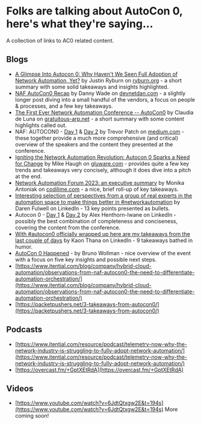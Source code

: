 # Folks are talking about AutoCon 0, here's what they're saying...

A collection of links to AC0 related content.

## Blogs
-   [A Glimpse Into Autocon 0: Why Haven't We Seen Full Adoption of Network Automation, Yet?](https://ryburn.org%2F2023%2F11%2F20%2Fa-glimpse-into-autocon-0-why-havent-we-seen-full-adoption-of-network-automation-yet%2F&w=649cad5ada79907a2572d1f1&c=b_656235da25a7b919a97568db&e=2023-11-26T21%3A17%3A43.533310Z&l=en-US&s=leAcbnuwZhNtNrL6ft2lEg1f1o8%3D) by Justin Ryburn on [ryburn.org](http://ryburn.org) - a short summary with some solid takeaways and insights highlighted.
-   [NAF AutoCon0 Recap](https://devnetdan.com%2F2023%2F11%2F21%2Fnaf-autocon0-recap%2F&w=649cad5ada79907a2572d1f1&c=b_656235da25a7b919a97568db&e=2023-11-26T21%3A17%3A43.533310Z&l=en-US&s=2K5QWBfoBnNEJMCTNlRHiYZxUek%3D) by Danny Wade on [devnetdan.com](http://devnetdan.com) - a slightly longer post diving into a small handful of the vendors, a focus on people & processes, and a few key takeaways.
-   [The First Ever Network Automation Conference -- AutoCon0](https://gratuitous-arp.net%2Fthe-first-ever-network-automation-conference-autocon0%2F&w=649cad5ada79907a2572d1f1&c=b_656235da25a7b919a97568db&e=2023-11-26T21%3A17%3A43.533310Z&l=en-US&s=stnpMMtDqBaAs-jG6rtcatPhjeM%3D) by Claudia de Luna on [gratuitous-arp.net](http://gratuitous-arp.net) - a short summary with some content highlights called out.
-   NAF: AUTOCON0 - [Day 1](https://medium.com%2F%40trevorpatch73%2Fday-1-naf-autocon0-966bcb6f7f3d&w=649cad5ada79907a2572d1f1&c=b_656235da25a7b919a97568db&e=2023-11-26T21%3A17%3A43.533310Z&l=en-US&s=Rp0khA8Q9kEuJua8QeDJZFDsrgE%3D) & [Day 2](https://a1e0.engage.squarespace-mail.com/r?m=6562645d25a7b919a97d1308&u=https%3A%2F%2Fmedium.com%2F%40trevorpatch73%2Fday-2-naf-autocon0-f8965019f6ae&w=649cad5ada79907a2572d1f1&c=b_656235da25a7b919a97568db&e=2023-11-26T21%3A17%3A43.533310Z&l=en-US&s=vQr0IX9IC_vsxBWwNqX62AtTR-Q%3D) by Trevor Patch on [medium.com](http://medium.com) - these together provide a much more comprehensive (and critical) overview of the speakers and the content they presented at the conference.
-   [Igniting the Network Automation Revolution: Autocon 0 Sparks a Need for Change](https://gluware.com%2Figniting-the-network-automation-revolution-autocon-0-sparks-a-need-for-change%2F&w=649cad5ada79907a2572d1f1&c=b_656235da25a7b919a97568db&e=2023-11-26T21%3A17%3A43.533310Z&l=en-US&s=xv8r8Ms6LTwVs7m6EAL2yIMPZbs%3D) by Mike Haugh on [gluware.com](http://gluware.com) - provides quite a few key trends and takeaways very concisely, although it does dive into a pitch at the end.
-   [Network Automation Forum 2023: an executive summary](https://codilime.com%2Fnews%2Fnetwork-automation-forum-executive-summary%2F&w=649cad5ada79907a2572d1f1&c=b_656235da25a7b919a97568db&e=2023-11-26T21%3A17%3A43.533310Z&l=en-US&s=C-NazP65psajMm-rC2NnhDgiZXE%3D) by Monika Antoniak on [codilime.com](http://codilime.com) - a nice, brief roll-up of key takeaways.
-   [Interesting selection of perspectives from a group of real experts in the automation space to make things better in #networkautomation](https://www.linkedin.com%2Fposts%2Fdaren-fulwell_networkautomation-activity-7130361605321547776-1QvB%2F&w=649cad5ada79907a2572d1f1&c=b_656235da25a7b919a97568db&e=2023-11-26T21%3A17%3A43.533310Z&l=en-US&s=FU8915fhXGl6rHd5VxVdhA7lzWk%3D) by Daren Fulwell on LinkedIn - 13 key points presented as bullets.
-   Autocon 0 - [Day 1](https://www.linkedin.com%2Fposts%2Falexhenthorniwane_autocon-0-day-1-was-filled-with-great-talks-activity-7130217992096796672-Qerh%2F&w=649cad5ada79907a2572d1f1&c=b_656235da25a7b919a97568db&e=2023-11-26T21%3A17%3A43.533310Z&l=en-US&s=5WMHfnQZnLrk-YDe52g877xxPPc%3D) & [Day 2](https://www.linkedin.com%2Ffeed%2Fupdate%2Furn%3Ali%3Aactivity%3A7130717261962608640%2F&w=649cad5ada79907a2572d1f1&c=b_656235da25a7b919a97568db&e=2023-11-26T21%3A17%3A43.533310Z&l=en-US&s=WKgOzTEMR7yBaOeWfqibto8BSNE%3D) by Alex Henthorn-Iwane on LinkedIn - possibly the best combination of completeness and conciseness, covering the content from the conference.
-   [With #autocon0 officially wrapped up here are my takeaways from the last couple of days](https://www.linkedin.com%2Ffeed%2Fupdate%2Furn%3Ali%3Aactivity%3A7130435725954551808%3FupdateEntityUrn%3Durn%253Ali%253Afs_feedUpdate%253A%2528V2%252Curn%253Ali%253Aactivity%253A7130435725954551808%2529&w=649cad5ada79907a2572d1f1&c=b_656235da25a7b919a97568db&e=2023-11-26T21%3A17%3A43.533310Z&l=en-US&s=T_MWr2uKE2qmLsqa9JleJW0z_CA%3D) by Kaon Thana on LinkedIn - 9 takeaways bathed in humor.
-   [AutoCon 0 Happened](https://brunowollmann.com/2023/11/autocon-0-happened/) - by Bruno Wollman - nice overview of the event with a focus on five key insights and possible next steps.
-   [https://www.itential.com/blog/company/hybrid-cloud-automation/observations-from-naf-autocon0-the-need-to-differentiate-automation-orchestration/](https://www.itential.com/blog/company/hybrid-cloud-automation/observations-from-naf-autocon0-the-need-to-differentiate-automation-orchestration/) 
-   [https://packetpushers.net/3-takeaways-from-autocon0/](https://packetpushers.net/3-takeaways-from-autocon0/) 

## Podcasts
-   [https://www.itential.com/resource/podcast/telemetry-now-why-the-network-industry-is-struggling-to-fully-adopt-network-automation/](https://www.itential.com/resource/podcast/telemetry-now-why-the-network-industry-is-struggling-to-fully-adopt-network-automation/) 
-   [https://overcast.fm/+GptXEtRdA](https://overcast.fm/+GptXEtRdA) 

## Videos
-   [https://www.youtube.com/watch?v=6JdtQtxgw2E&t=194s](https://www.youtube.com/watch?v=6JdtQtxgw2E&t=194s) More coming soon!
